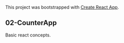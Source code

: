 This project was bootstrapped with [Create React App](https://github.com/facebook/create-react-app).

## 02-CounterApp

Basic react concepts.
